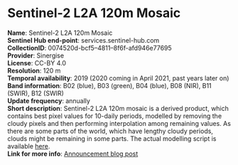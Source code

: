 # Sentinel-2 L2A 120m Mosaic

**Name**: Sentinel-2 L2A 120m Mosaic  
**Sentinel Hub end-point**: services.sentinel-hub.com  
**CollectionID**: 0074520d-bcf5–4811–8f6f-afd946e77695  
**Provider**: Sinergise  
**License**: CC-BY 4.0  
**Resolution**: 120 m  
**Temporal availability**: 2019 (2020 coming in April 2021, past years later on)  
**Band information**: B02 (blue), B03 (green), B04 (blue), B08 (NIR), B11 (SWIR), B12 (SWIR)  
**Update frequency**: annually  
**Short description**: Sentinel-2 L2A 120m mosaic is a derived product, which contains best pixel values for 10-daily periods, modelled by removing the cloudy pixels and then performing interpolation among remaining values. As there are some parts of the world, which have lengthy cloudy periods, clouds might be remaining in some parts. The actual modelling script is available [here](https://sentinel-hub.github.io/custom-scripts/sentinel-2/interpolated_time_series/).   
**Link for more info**: [Announcement blog post](https://medium.com/p/20f3b5de846e)







